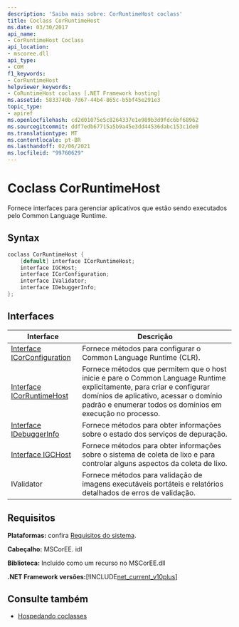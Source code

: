 ```yaml
---
description: 'Saiba mais sobre: CorRuntimeHost coclass'
title: Coclass CorRuntimeHost
ms.date: 03/30/2017
api_name:
- CorRuntimeHost Coclass
api_location:
- mscoree.dll
api_type:
- COM
f1_keywords:
- CorRuntimeHost
helpviewer_keywords:
- CoRuntimeHost coclass [.NET Framework hosting]
ms.assetid: 5833740b-7d67-44b4-865c-b5bf45e291e3
topic_type:
- apiref
ms.openlocfilehash: cd2d01075e5c8264337e1e989b3d9fdc6bf68962
ms.sourcegitcommit: ddf7edb67715a5b9a45e3dd44536dabc153c1de0
ms.translationtype: MT
ms.contentlocale: pt-BR
ms.lasthandoff: 02/06/2021
ms.locfileid: "99760629"
---
```

# <a name="corruntimehost-coclass"></a>Coclass CorRuntimeHost

Fornece interfaces para gerenciar aplicativos que estão sendo executados pelo Common Language Runtime.  
  
## <a name="syntax"></a>Syntax  
  
```cpp  
coclass CorRuntimeHost {  
    [default] interface ICorRuntimeHost;  
    interface IGCHost;  
    interface ICorConfiguration;  
    interface IValidator;  
    interface IDebuggerInfo;  
};  
```  
  
## <a name="interfaces"></a>Interfaces  
  
|Interface|Descrição|  
|---------------|-----------------|  
|[Interface ICorConfiguration](icorconfiguration-interface.md)|Fornece métodos para configurar o Common Language Runtime (CLR).|  
|[Interface ICorRuntimeHost](icorruntimehost-interface.md)|Fornece métodos que permitem que o host inicie e pare o Common Language Runtime explicitamente, para criar e configurar domínios de aplicativo, acessar o domínio padrão e enumerar todos os domínios em execução no processo.|  
|[Interface IDebuggerInfo](idebuggerinfo-interface.md)|Fornece métodos para obter informações sobre o estado dos serviços de depuração.|  
|[Interface IGCHost](igchost-interface.md)|Fornece métodos para obter informações sobre o sistema de coleta de lixo e para controlar alguns aspectos da coleta de lixo.|  
|IValidator|Fornece métodos para validação de imagens executáveis portáteis e relatórios detalhados de erros de validação.|  
  
## <a name="requirements"></a>Requisitos  

 **Plataformas:** confira [Requisitos do sistema](../../get-started/system-requirements.md).  
  
 **Cabeçalho:** MSCorEE. idl  
  
 **Biblioteca:** Incluído como um recurso no MSCorEE.dll  
  
 **.NET Framework versões:**[!INCLUDE[net_current_v10plus](../../../../includes/net-current-v10plus-md.md)]  
  
## <a name="see-also"></a>Consulte também

- [Hospedando coclasses](hosting-coclasses.md)
